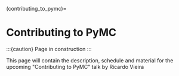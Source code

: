 (contributing_to_pymc)=
# Contributing to PyMC

:::{caution} Page in construction
:::

This page will contain the description, schedule and material for the upcoming "Contributing to PyMC" talk by Ricardo Vieira
